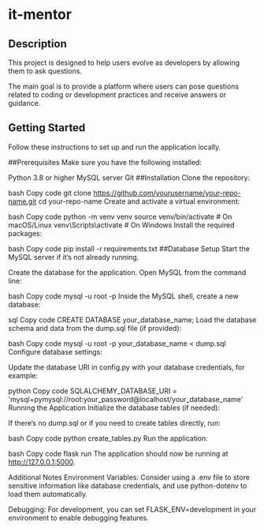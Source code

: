 # it-mentor
## Description

 This project is designed to help users evolve as developers
 by allowing them to ask questions.

 The main goal is to provide a platform where users
 can pose questions related to coding or development practices
 and receive answers or guidance.

## Getting Started
Follow these instructions to set up and run the application locally.

##Prerequisites
Make sure you have the following installed:

Python 3.8 or higher
MySQL server
Git
##Installation
Clone the repository:

bash
Copy code
git clone https://github.com/yourusername/your-repo-name.git
cd your-repo-name
Create and activate a virtual environment:

bash
Copy code
python -m venv venv
source venv/bin/activate  # On macOS/Linux
venv\Scripts\activate     # On Windows
Install the required packages:

bash
Copy code
pip install -r requirements.txt
##Database Setup
Start the MySQL server if it’s not already running.

Create the database for the application. Open MySQL from the command line:

bash
Copy code
mysql -u root -p
Inside the MySQL shell, create a new database:

sql
Copy code
CREATE DATABASE your_database_name;
Load the database schema and data from the dump.sql file (if provided):

bash
Copy code
mysql -u root -p your_database_name < dump.sql
Configure database settings:

Update the database URI in config.py with your database credentials, for example:

python
Copy code
SQLALCHEMY_DATABASE_URI = 'mysql+pymysql://root:your_password@localhost/your_database_name'
Running the Application
Initialize the database tables (if needed):

If there’s no dump.sql or if you need to create tables directly, run:

bash
Copy code
python create_tables.py
Run the application:

bash
Copy code
flask run
The application should now be running at http://127.0.0.1:5000.

Additional Notes
Environment Variables: Consider using a .env file to store sensitive information like database credentials, and use python-dotenv to load them automatically.

Debugging: For development, you can set FLASK_ENV=development in your environment to enable debugging features.
